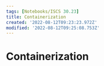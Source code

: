 ```yaml
---
tags: [Notebooks/ISCS 30.23]
title: Containerization
created: '2022-08-12T09:23:23.972Z'
modified: '2022-08-12T09:25:08.753Z'
---
```


# Containerization


